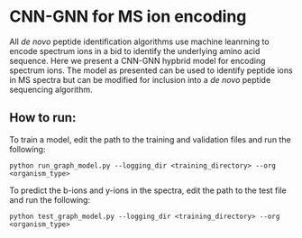 # CNN-GNN for MS ion encoding

All <i>de novo</i> peptide identification algorithms use machine leanrning to encode spectrum ions in a bid to identify the underlying amino acid sequence. Here we present a CNN-GNN hypbrid model for encoding spectrum ions. The model as presented can be used to identify peptide ions in MS spectra but can be modified for inclusion into a <i>de novo</i> peptide sequencing algorithm.

## How to run:

To train a model, edit the path to the training and validation files and run the following:
```
python run_graph_model.py --logging_dir <training_directory> --org <organism_type>
```


To predict the b-ions and y-ions in the spectra, edit the path to the test file and run the following:
```
python test_graph_model.py --logging_dir <training_directory> --org <organism_type>
```

